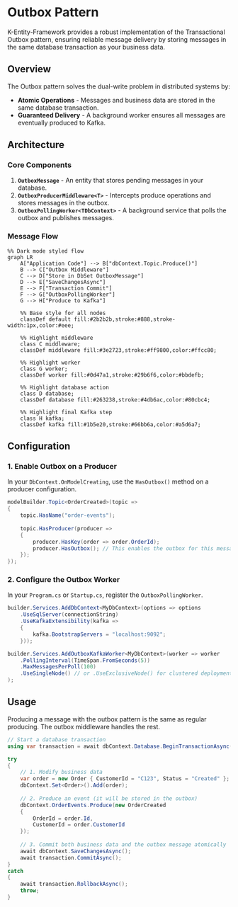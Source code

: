 # Outbox Pattern

K-Entity-Framework provides a robust implementation of the Transactional Outbox pattern, ensuring reliable message delivery by storing messages in the same database transaction as your business data.

## Overview

The Outbox pattern solves the dual-write problem in distributed systems by:

- **Atomic Operations** - Messages and business data are stored in the same database transaction.
- **Guaranteed Delivery** - A background worker ensures all messages are eventually produced to Kafka.

## Architecture

### Core Components

1.  **`OutboxMessage`** - An entity that stores pending messages in your database.
2.  **`OutboxProducerMiddleware<T>`** - Intercepts produce operations and stores messages in the outbox.
3.  **`OutboxPollingWorker<TDbContext>`** - A background service that polls the outbox and publishes messages.

### Message Flow

```mermaid
%% Dark mode styled flow
graph LR
    A["Application Code"] --> B["dbContext.Topic.Produce()"]
    B --> C["Outbox Middleware"]
    C --> D["Store in DbSet OutboxMessage"]
    D --> E["SaveChangesAsync"]
    E --> F["Transaction Commit"]
    F --> G["OutboxPollingWorker"]
    G --> H["Produce to Kafka"]

    %% Base style for all nodes
    classDef default fill:#2b2b2b,stroke:#888,stroke-width:1px,color:#eee;

    %% Highlight middleware
    class C middleware;
    classDef middleware fill:#3e2723,stroke:#ff9800,color:#ffcc80;

    %% Highlight worker
    class G worker;
    classDef worker fill:#0d47a1,stroke:#29b6f6,color:#bbdefb;

    %% Highlight database action
    class D database;
    classDef database fill:#263238,stroke:#4db6ac,color:#80cbc4;

    %% Highlight final Kafka step
    class H kafka;
    classDef kafka fill:#1b5e20,stroke:#66bb6a,color:#a5d6a7;
```

## Configuration

### 1. Enable Outbox on a Producer

In your `DbContext.OnModelCreating`, use the `HasOutbox()` method on a producer configuration.

```csharp
modelBuilder.Topic<OrderCreated>(topic =>
{
    topic.HasName("order-events");
    
    topic.HasProducer(producer =>
    {
        producer.HasKey(order => order.OrderId);
        producer.HasOutbox(); // This enables the outbox for this message type
    });
});
```

### 2. Configure the Outbox Worker

In your `Program.cs` or `Startup.cs`, register the `OutboxPollingWorker`.

```csharp
builder.Services.AddDbContext<MyDbContext>(options => options
    .UseSqlServer(connectionString)
    .UseKafkaExtensibility(kafka =>
    {
        kafka.BootstrapServers = "localhost:9092";
    }));

builder.Services.AddOutboxKafkaWorker<MyDbContext>(worker => worker
    .PollingInterval(TimeSpan.FromSeconds(5))
    .MaxMessagesPerPoll(100)
    .UseSingleNode() // or .UseExclusiveNode() for clustered deployments
);
```

## Usage

Producing a message with the outbox pattern is the same as regular producing. The outbox middleware handles the rest.

```csharp
// Start a database transaction
using var transaction = await dbContext.Database.BeginTransactionAsync();

try
{
    // 1. Modify business data
    var order = new Order { CustomerId = "C123", Status = "Created" };
    dbContext.Set<Order>().Add(order);
    
    // 2. Produce an event (it will be stored in the outbox)
    dbContext.OrderEvents.Produce(new OrderCreated 
    { 
        OrderId = order.Id, 
        CustomerId = order.CustomerId 
    });
    
    // 3. Commit both business data and the outbox message atomically
    await dbContext.SaveChangesAsync();
    await transaction.CommitAsync();
}
catch
{
    await transaction.RollbackAsync();
    throw;
}
```